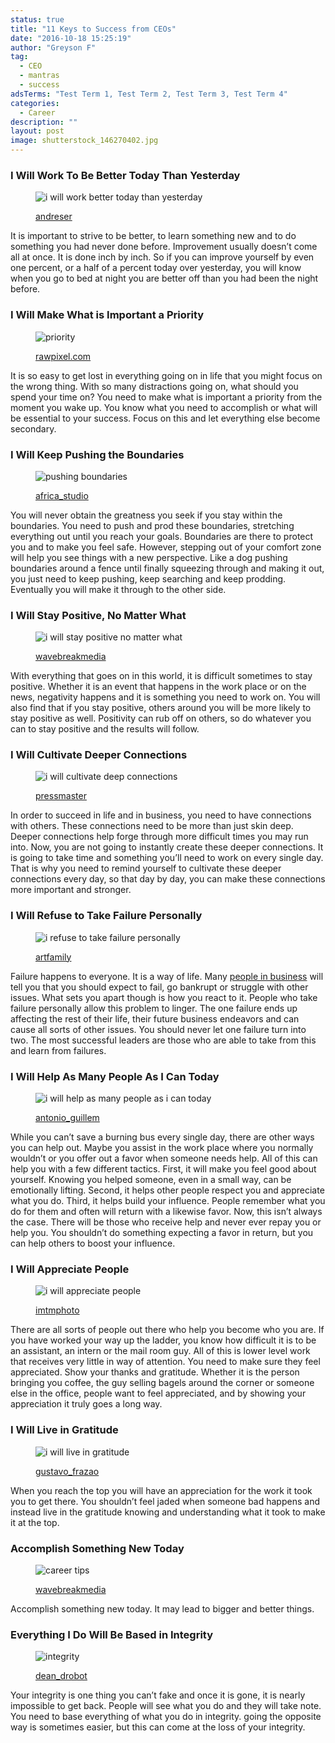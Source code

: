 ```yaml
---
status: true
title: "11 Keys to Success from CEOs"
date: "2016-10-18 15:25:19"
author: "Greyson F"
tag:
  - CEO
  - mantras
  - success
adsTerms: "Test Term 1, Test Term 2, Test Term 3, Test Term 4"
categories:
  - Career
description: ""
layout: post
image: shutterstock_146270402.jpg
---
```


### I Will Work To Be Better Today Than Yesterday

<figure aria-describedby="caption-attachment-4244" class="wp-caption alignnone" id="attachment_4244" style="width: 700px">

![i will work better today than yesterday](/posts/shutterstock_113190907.jpg)<figcaption class="wp-caption-text" id="caption-attachment-4244">[andreser](https://www.shutterstock.com/pic-113190907/stock-photo-successful-business-woman-with-arms-up-isolated-over-a-white-background.html)</figcaption></figure>

It is important to strive to be better, to learn something new and to do something you had never done before. Improvement usually doesn’t come all at once. It is done inch by inch. So if you can improve yourself by even one percent, or a half of a percent today over yesterday, you will know when you go to bed at night you are better off than you had been the night before.

### I Will Make What is Important a Priority

<figure aria-describedby="caption-attachment-4245" class="wp-caption alignnone" id="attachment_4245" style="width: 700px">

![priority](/posts/shutterstock_427091116.jpg)<figcaption class="wp-caption-text" id="caption-attachment-4245">[rawpixel.com](https://www.shutterstock.com/pic-427091116/stock-photo-prioritize-emphasize-efficiency-important-task-concept.html)</figcaption></figure>

It is so easy to get lost in everything going on in life that you might focus on the wrong thing. With so many distractions going on, what should you spend your time on? You need to make what is important a priority from the moment you wake up. You know what you need to accomplish or what will be essential to your success. Focus on this and let everything else become secondary.

### I Will Keep Pushing the Boundaries

<figure aria-describedby="caption-attachment-4246" class="wp-caption alignnone" id="attachment_4246" style="width: 700px">

![pushing boundaries](/posts/shutterstock_146270402.jpg)<figcaption class="wp-caption-text" id="caption-attachment-4246">[africa_studio](https://www.shutterstock.com/pic-146270402/stock-photo-business-training-at-office.html)</figcaption></figure>

You will never obtain the greatness you seek if you stay within the boundaries. You need to push and prod these boundaries, stretching everything out until you reach your goals. Boundaries are there to protect you and to make you feel safe. However, stepping out of your comfort zone will help you see things with a new perspective. Like a dog pushing boundaries around a fence until finally squeezing through and making it out, you just need to keep pushing, keep searching and keep prodding. Eventually you will make it through to the other side.

### I Will Stay Positive, No Matter What

<figure aria-describedby="caption-attachment-4247" class="wp-caption alignnone" id="attachment_4247" style="width: 700px">

![i will stay positive no matter what](/posts/shutterstock_299107895.jpg)<figcaption class="wp-caption-text" id="caption-attachment-4247">[wavebreakmedia](https://www.shutterstock.com/pic-299107895/stock-photo-young-business-people-in-board-room-meeting-at-the-office.html)</figcaption></figure>

With everything that goes on in this world, it is difficult sometimes to stay positive. Whether it is an event that happens in the work place or on the news, negativity happens and it is something you need to work on. You will also find that if you stay positive, others around you will be more likely to stay positive as well. Positivity can rub off on others, so do whatever you can to stay positive and the results will follow.

### I Will Cultivate Deeper Connections

<figure aria-describedby="caption-attachment-4248" class="wp-caption alignnone" id="attachment_4248" style="width: 700px">

![i will cultivate deep connections](/posts/shutterstock_125338145.jpg)<figcaption class="wp-caption-text" id="caption-attachment-4248">[pressmaster](https://www.shutterstock.com/pic-125338145/stock-photo-image-of-business-partners-discussing-documents-and-ideas-at-meeting.html)

</figcaption></figure>

In order to succeed in life and in business, you need to have connections with others. These connections need to be more than just skin deep. Deeper connections help forge through more difficult times you may run into. Now, you are not going to instantly create these deeper connections. It is going to take time and something you’ll need to work on every single day. That is why you need to remind yourself to cultivate these deeper connections every day, so that day by day, you can make these connections more important and stronger.

### I Will Refuse to Take Failure Personally

<figure aria-describedby="caption-attachment-4249" class="wp-caption alignnone" id="attachment_4249" style="width: 700px">

![i refuse to take failure personally](/posts/shutterstock_151741280.jpg)<figcaption class="wp-caption-text" id="caption-attachment-4249">[artfamily](https://www.shutterstock.com/pic-151741280/stock-photo-small-man-on-the-shoulder-screaming-to-the-ear-of-big-man.html)</figcaption></figure>

Failure happens to everyone. It is a way of life. Many [people in business](https://leadership.eckerd.edu/resources/insight/9-things-ceos-say-about-themselves/) will tell you that you should expect to fail, go bankrupt or struggle with other issues. What sets you apart though is how you react to it. People who take failure personally allow this problem to linger. The one failure ends up affecting the rest of their life, their future business endeavors and can cause all sorts of other issues. You should never let one failure turn into two. The most successful leaders are those who are able to take from this and learn from failures.

### I Will Help As Many People As I Can Today

<figure aria-describedby="caption-attachment-4250" class="wp-caption alignnone" id="attachment_4250" style="width: 700px">

![i will help as many people as i can today](/posts/shutterstock_407325712.jpg)<figcaption class="wp-caption-text" id="caption-attachment-4250">[antonio_guillem](https://www.shutterstock.com/pic-407325712/stock-photo-businesspeople-smiling-coworking-commenting-and-showing-growth-graphic-and-taking-a-business.html)</figcaption></figure>

While you can’t save a burning bus every single day, there are other ways you can help out. Maybe you assist in the work place where you normally wouldn’t or you offer out a favor when someone needs help. All of this can help you with a few different tactics. First, it will make you feel good about yourself. Knowing you helped someone, even in a small way, can be emotionally lifting. Second, it helps other people respect you and appreciate what you do. Third, it helps build your influence. People remember what you do for them and often will return with a likewise favor. Now, this isn’t always the case. There will be those who receive help and never ever repay you or help you. You shouldn’t do something expecting a favor in return, but you can help others to boost your influence.

### I Will Appreciate People

<figure aria-describedby="caption-attachment-4251" class="wp-caption alignnone" id="attachment_4251" style="width: 700px">

![i will appreciate people](/posts/shutterstock_379643950.jpg)<figcaption class="wp-caption-text" id="caption-attachment-4251">[imtmphoto](https://www.shutterstock.com/pic-379643950/stock-photo-caucasian-business-executive-praising-subordinate-by-giving-a-pat-on-the-shoulder.html)</figcaption></figure>

There are all sorts of people out there who help you become who you are. If you have worked your way up the ladder, you know how difficult it is to be an assistant, an intern or the mail room guy. All of this is lower level work that receives very little in way of attention. You need to make sure they feel appreciated. Show your thanks and gratitude. Whether it is the person bringing you coffee, the guy selling bagels around the corner or someone else in the office, people want to feel appreciated, and by showing your appreciation it truly goes a long way.

### I Will Live in Gratitude

<figure aria-describedby="caption-attachment-4252" class="wp-caption alignnone" id="attachment_4252" style="width: 700px">

![i will live in gratitude](/posts/shutterstock_269605811.jpg)<figcaption class="wp-caption-text" id="caption-attachment-4252">[gustavo_frazao](https://www.shutterstock.com/pic-269605811/stock-photo-business-man-pointing-the-text-gratitude.html)

</figcaption></figure>

When you reach the top you will have an appreciation for the work it took you to get there. You shouldn’t feel jaded when someone bad happens and instead live in the gratitude knowing and understanding what it took to make it at the top.

### Accomplish Something New Today

<figure aria-describedby="caption-attachment-4050" class="wp-caption alignnone" id="attachment_4050" style="width: 700px">

![career tips](/posts/shutterstock_299059379.jpg)<figcaption class="wp-caption-text" id="caption-attachment-4050">[wavebreakmedia](https://www.shutterstock.com/pic-299059379/stock-photo-businessman-relaxing-in-swivel-chair-in-office.html)</figcaption></figure>

Accomplish something new today. It may lead to bigger and better things.

### Everything I Do Will Be Based in Integrity

<figure aria-describedby="caption-attachment-4253" class="wp-caption alignnone" id="attachment_4253" style="width: 700px">

![integrity](/posts/shutterstock_183511178.jpg)<figcaption class="wp-caption-text" id="caption-attachment-4253">[dean_drobot](https://www.shutterstock.com/pic-183511178/stock-photo-happy-businessman-using-smartphone-at-office.html)</figcaption></figure>

Your integrity is one thing you can’t fake and once it is gone, it is nearly impossible to get back. People will see what you do and they will take note. You need to base everything of what you do in integrity. going the opposite way is sometimes easier, but this can come at the loss of your integrity.
